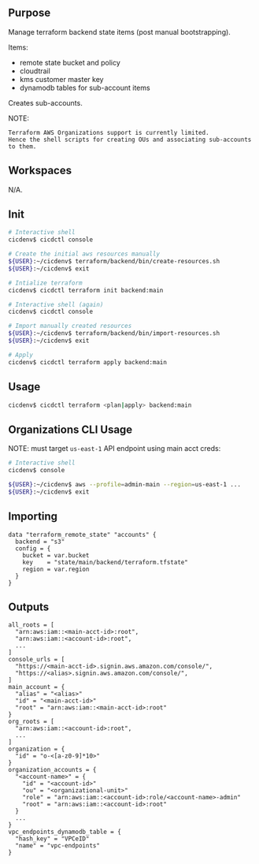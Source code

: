 ## Purpose
Manage terraform backend state items (post manual bootstrapping).

Items:
* remote state bucket and policy
* cloudtrail
* kms customer master key
* dynamodb tables for sub-account items

Creates sub-accounts.

NOTE: 
```
Terraform AWS Organizations support is currently limited.
Hence the shell scripts for creating OUs and associating sub-accounts to them.
```

## Workspaces
N/A.

## Init
```bash
# Interactive shell
cicdenv$ cicdctl console

# Create the initial aws resources manually
${USER}:~/cicdenv$ terraform/backend/bin/create-resources.sh
${USER}:~/cicdenv$ exit

# Intialize terraform
cicdenv$ cicdctl terraform init backend:main

# Interactive shell (again)
cicdenv$ cicdctl console

# Import manually created resources
${USER}:~/cicdenv$ terraform/backend/bin/import-resources.sh
${USER}:~/cicdenv$ exit

# Apply
cicdenv$ cicdctl terraform apply backend:main
```

## Usage
```bash
cicdenv$ cicdctl terraform <plan|apply> backend:main
```

## Organizations CLI Usage
NOTE: must target `us-east-1` API endpoint using main acct creds:
```bash
# Interactive shell
cicdenv$ console

${USER}:~/cicdenv$ aws --profile=admin-main --region=us-east-1 ...
${USER}:~/cicdenv$ exit
```

## Importing
```hcl
data "terraform_remote_state" "accounts" {
  backend = "s3"
  config = {
    bucket = var.bucket
    key    = "state/main/backend/terraform.tfstate"
    region = var.region
  }
}
```

## Outputs
```hcl
all_roots = [
  "arn:aws:iam::<main-acct-id>:root",
  "arn:aws:iam::<account-id>:root",
  ...
]
console_urls = [
  "https://<main-acct-id>.signin.aws.amazon.com/console/",
  "https://<alias>.signin.aws.amazon.com/console/",
]
main_account = {
  "alias" = "<alias>"
  "id" = "<main-acct-id>"
  "root" = "arn:aws:iam::<main-acct-id>:root"
}
org_roots = [
  "arn:aws:iam::<account-id>:root",
  ...
]
organization = {
  "id" = "o-<[a-z0-9]*10>"
}
organization_accounts = {
  "<account-name>" = {
    "id" = "<account-id>"
    "ou" = "<organizational-unit>"
    "role" = "arn:aws:iam::<account-id>:role/<account-name>-admin"
    "root" = "arn:aws:iam::<account-id>:root"
  }
  ...
}
vpc_endpoints_dynamodb_table = {
  "hash_key" = "VPCeID"
  "name" = "vpc-endpoints"
}
```
